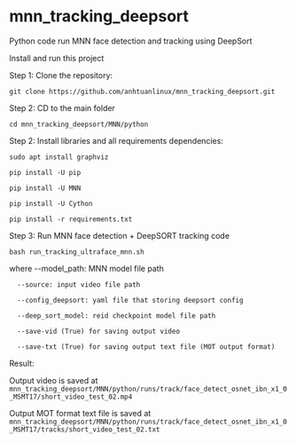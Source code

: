 # mnn_tracking_deepsort
Python code run MNN face detection and tracking using DeepSort

Install and run this project

Step 1: Clone the repository: 

`git clone https://github.com/anhtuanlinux/mnn_tracking_deepsort.git`

Step 2: CD to the main folder

`cd mnn_tracking_deepsort/MNN/python`

Step 2: Install libraries and all requirements dependencies:

`sudo apt install graphviz`

`pip install -U pip`

`pip install -U MNN`

`pip install -U Cython`

`pip install -r requirements.txt`

Step 3: Run MNN face detection + DeepSORT tracking code

`bash run_tracking_ultraface_mnn.sh`

where --model_path: MNN model file path

      --source: input video file path
      
      --config_deepsort: yaml file that storing deepsort config
           
      --deep_sort_model: reid checkpoint model file path
      
      --save-vid (True) for saving output video
      
      --save-txt (True) for saving output text file (MOT output format)

Result:

Output video is saved at `mnn_tracking_deepsort/MNN/python/runs/track/face_detect_osnet_ibn_x1_0_MSMT17/short_video_test_02.mp4`

Output MOT format text file is saved at  `mnn_tracking_deepsort/MNN/python/runs/track/face_detect_osnet_ibn_x1_0_MSMT17/tracks/short_video_test_02.txt`
